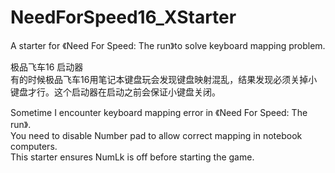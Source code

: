 # NeedForSpeed16_XStarter
A starter for 《Need For Speed: The run》to solve keyboard mapping problem.


极品飞车16 启动器  
有的时候极品飞车16用笔记本键盘玩会发现键盘映射混乱，结果发现必须关掉小键盘才行。这个启动器在启动之前会保证小键盘关闭。


Sometime I encounter keyboard mapping error in 《Need For Speed: The run》.  
You need to disable Number pad to allow correct mapping in notebook computers.  
This starter ensures NumLk is off before starting the game.
